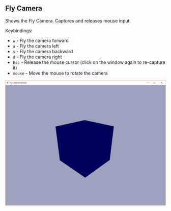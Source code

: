 ## Fly Camera

Shows the Fly Camera. Captures and releases mouse input.

Keybindings:

- `w` - Fly the camera forward
- `a` - Fly the camera left
- `s` - Fly the camera backward
- `d` - Fly the camera right
- `Esc` - Release the mouse cursor (click on the window again to re-capture it)
- `mouse` - Move the mouse to rotate the camera

![Fly Camera example screenshot](./screenshot.png)
